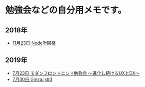 # 勉強会などの自分用メモです。

## 2018年
- <a href="./20181123_node_fes.md" target="_blank">11月23日 Node学園祭</a>

## 2019年
- <a href="./20190723_modern_frontend.md" target="_blank">7月23日 モダンフロントエンド勉強会 〜進化し続けるUXとDX〜</a>
- <a href="./20190730_Ginzajs.md" target="_blank">7月30日 Ginza.js#3</a>